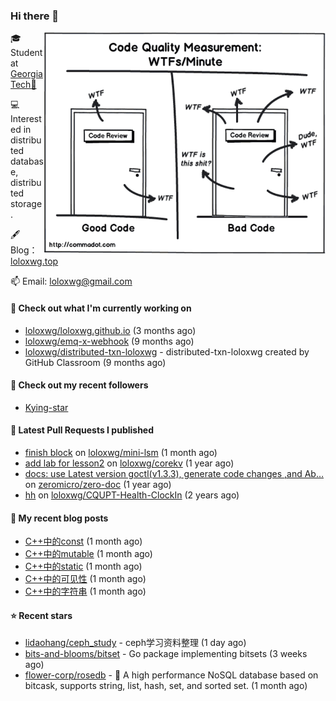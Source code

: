 ### Hi there 👋

<img align="right" src="https://raw.githubusercontent.com/loloxwg/loloxwg/master/assets/WTFs-per-minute.png" width="450">
 
🎓 Student at [Georgia Tech🐝](https://www.gatech.edu/)

💻 Interested in distributed database, distributed storage.

🖋 Blog：[loloxwg.top](https://loloxwg.top)



📫 Email: [loloxwg@gmail.com](mailto:loloxwg@gmail.com)



#### 👷 Check out what I'm currently working on

- [loloxwg/loloxwg.github.io](https://github.com/loloxwg/loloxwg.github.io) (3 months ago)
- [loloxwg/emq-x-webhook](https://github.com/loloxwg/emq-x-webhook) (9 months ago)
- [loloxwg/distributed-txn-loloxwg](https://github.com/loloxwg/distributed-txn-loloxwg) - distributed-txn-loloxwg created by GitHub Classroom (9 months ago)

#### 👯 Check out my recent followers

- [Kying-star](https://github.com/Kying-star)

#### 🔨 Latest Pull Requests I published

- [finish block](https://github.com/loloxwg/mini-lsm/pull/1) on [loloxwg/mini-lsm](https://github.com/loloxwg/mini-lsm) (1 month ago)
- [add lab for lesson2](https://github.com/loloxwg/corekv/pull/1) on [loloxwg/corekv](https://github.com/loloxwg/corekv) (1 year ago)
- [docs: use Latest version goctl(v1.3.3), generate code changes ,and Ab…](https://github.com/zeromicro/zero-doc/pull/121) on [zeromicro/zero-doc](https://github.com/zeromicro/zero-doc) (1 year ago)
- [hh](https://github.com/loloxwg/CQUPT-Health-ClockIn/pull/1) on [loloxwg/CQUPT-Health-ClockIn](https://github.com/loloxwg/CQUPT-Health-ClockIn) (2 years ago)

#### 📜 My recent blog posts

- [C&#43;&#43;中的const](https://loloxwg.top/post/cpp/cpp-0cfaab30bd8344c6aa29a581cb2d8ccf/c&#43;&#43;%E4%B8%AD%E7%9A%84const-f78cd58e7f3c44adac55620e8d3efa13/) (1 month ago)
- [C&#43;&#43;中的mutable](https://loloxwg.top/post/cpp/cpp-0cfaab30bd8344c6aa29a581cb2d8ccf/c&#43;&#43;%E4%B8%AD%E7%9A%84mutable-0edc2ed4eb114446ae9c96b81a74de74/) (1 month ago)
- [C&#43;&#43;中的static](https://loloxwg.top/post/cpp/cpp-0cfaab30bd8344c6aa29a581cb2d8ccf/c&#43;&#43;%E4%B8%AD%E7%9A%84static-eb2478cbe8134fcf9c35f28028be93c5/) (1 month ago)
- [C&#43;&#43;中的可见性](https://loloxwg.top/post/cpp/cpp-0cfaab30bd8344c6aa29a581cb2d8ccf/c&#43;&#43;%E4%B8%AD%E7%9A%84%E5%8F%AF%E8%A7%81%E6%80%A7-0ae232d21aa34b14aacc7c41515ef775/) (1 month ago)
- [C&#43;&#43;中的字符串](https://loloxwg.top/post/cpp/cpp-0cfaab30bd8344c6aa29a581cb2d8ccf/c&#43;&#43;%E4%B8%AD%E7%9A%84%E5%AD%97%E7%AC%A6%E4%B8%B2-c1aea693e5cc47d8a53110577af87660/) (1 month ago)

#### ⭐ Recent stars

- [lidaohang/ceph_study](https://github.com/lidaohang/ceph_study) - ceph学习资料整理 (1 day ago)
- [bits-and-blooms/bitset](https://github.com/bits-and-blooms/bitset) - Go package implementing bitsets (3 weeks ago)
- [flower-corp/rosedb](https://github.com/flower-corp/rosedb) - 🚀 A high performance NoSQL database based on bitcask, supports string, list, hash, set, and sorted set. (1 month ago)

